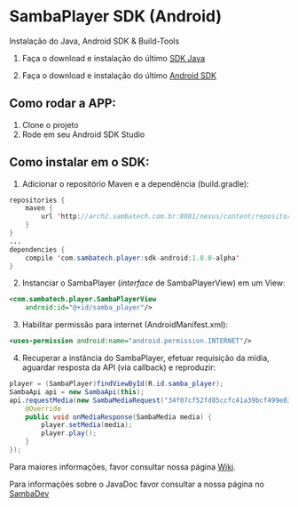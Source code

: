 # SambaPlayer SDK (Android)

Instalação do Java, Android SDK & Build-Tools

1) Faça o download e instalação do último [SDK Java](http://www.oracle.com/technetwork/java/javase/downloads/jdk8-downloads-2133151.html)

2) Faça o download e instalação do último [Android SDK](http://developer.android.com/sdk/installing/index.html)

## Como rodar a APP:

1) Clone o projeto
2) Rode em seu Android SDK Studio

## Como instalar em o SDK:

1) Adicionar o repositório Maven e a dependência (build.gradle):
```java
repositories {
    maven {
        url 'http://arch2.sambatech.com.br:8081/nexus/content/repositories/sambaplayer-android-sdk'
    }
}
...
dependencies {
    compile 'com.sambatech.player:sdk-android:1.0.0-alpha'
}
```

2) Instanciar o SambaPlayer (*interface* de SambaPlayerView) em um View:
```xml
<com.sambatech.player.SambaPlayerView
    android:id="@+id/samba_player"/>
```

3) Habilitar permissão para internet (AndroidManifest.xml):
```xml
<uses-permission android:name="android.permission.INTERNET"/>
```

4) Recuperar a instância do SambaPlayer, efetuar requisição da mídia, aguardar resposta da API (via callback) e reproduzir:
```java
player = (SambaPlayer)findViewById(R.id.samba_player);
SambaApi api = new SambaApi(this);
api.requestMedia(new SambaMediaRequest("34f07cf52fd85ccfc41a39bcf499e83b", "0632f26a442ba9ba3bb9067a45e239e2"), new SambaApiCallback() {
	@Override
	public void onMediaResponse(SambaMedia media) {
		player.setMedia(media);
		player.play();
	}
});
```

Para maiores informações, favor consultar nossa página [Wiki](https://github.com/sambatech/player_androidsdk/wiki).

Para informações sobre o JavaDoc favor consultar a nossa página no [SambaDev](http://dev.sambatech.com/documentation/androidsdk/index.html)
